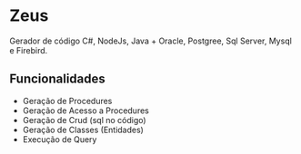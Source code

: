 # Zeus
Gerador de código C#, NodeJs, Java + Oracle, Postgree, Sql Server, Mysql e Firebird.

## Funcionalidades   
- Geração de Procedures   
- Geração de Acesso a Procedures  
- Geração de Crud (sql no código)  
- Geração de Classes (Entidades)  
- Execução de Query
